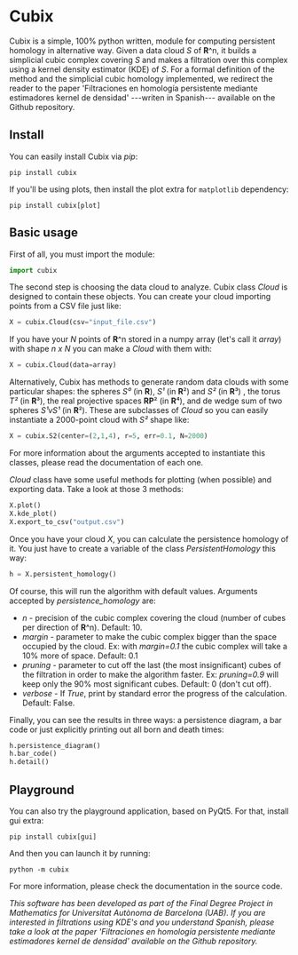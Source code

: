 # Cubix

Cubix is a simple, 100% python written, module for computing persistent homology in alternative way. Given a data cloud *S* of **R**^n, it builds a simplicial cubic complex covering *S* and makes a filtration over this complex using a kernel density estimator (KDE) of *S*.  For a formal definition of the method and the simplicial cubic homology implemented, we redirect the reader to the paper 'Filtraciones en homología persistente mediante estimadores kernel de densidad' ---writen in Spanish--- available on the Github repository.

## Install
You can easily install Cubix via *pip*:
```
pip install cubix
```
If you'll be using plots, then install the plot extra for ```matplotlib``` dependency:
```
pip install cubix[plot]
```


## Basic usage
First of all, you must import the module:
```python
import cubix
```
The second step is choosing the data cloud to analyze. Cubix class *Cloud* is designed to contain these objects. You can create your cloud importing points from a CSV file just like:
```python
X = cubix.Cloud(csv="input_file.csv")
```
If you have your *N* points of **R**^n stored in a numpy array (let's call it *array*) with shape *n x N* you can make a *Cloud* with them with:
```python
X = cubix.Cloud(data=array)
```
Alternatively, Cubix has methods to generate random data clouds with some particular shapes: the spheres *S⁰* (in **R**), *S¹* (in **R**²) and *S²* (in **R**³) , the torus *T²* (in **R**³), the real projective spaces **RP**² (in **R**⁴), and de wedge sum of two spheres *S¹vS¹* (in  **R**²). These are subclasses of *Cloud* so you can easily instantiate a 2000-point cloud with *S²* shape like:
```python
X = cubix.S2(center=(2,1,4), r=5, err=0.1, N=2000)
```
For more information about the arguments accepted to instantiate this classes, please read the documentation of each one.

*Cloud* class have some useful methods for plotting (when possible) and exporting data. Take a look at those 3 methods:
```python
X.plot()
X.kde_plot()
X.export_to_csv("output.csv")
```

Once you have your cloud *X*, you can calculate the persistence homology of it. You just have to create a variable of the class *PersistentHomology* this way:
```python
h = X.persistent_homology()
```
 Of course, this will run the algorithm with default values. Arguments accepted by *persistence_homology* are:
 * *n* - precision of the cubic complex covering the cloud (number of cubes per direction of **R**^n). Default: 10.
 * *margin* - parameter to make the cubic complex bigger than the space occupied by the cloud. Ex: with *margin=0.1* the cubic complex will take a 10% more of space. Default: 0.1
 * *pruning* - parameter to cut off the last (the most insignificant) cubes of the filtration in order to make the algorithm faster. Ex: *pruning=0.9* will keep only the 90% most significant cubes. Default: 0 (don't cut off).
 * *verbose* - If *True*, print by standard error the progress of the calculation. Default: False.

Finally, you can see the results in three ways: a persistence diagram, a bar code or just explicitly printing out all born and death times:
```python
h.persistence_diagram()
h.bar_code()
h.detail()
```

## Playground
You can also try the playground application, based on PyQt5. For that, install gui extra:
```
pip install cubix[gui]
```
And then you can launch it by running:
```
python -m cubix
```

For more information, please check the documentation in the source code.


*This software has been developed as part of the Final Degree Project in Mathematics for Universitat Autònoma de Barcelona (UAB). If you are interested in filtrations using KDE's and you understand Spanish, please take a look at the paper 'Filtraciones en homología persistente mediante estimadores kernel de densidad' available on the Github repository.*
